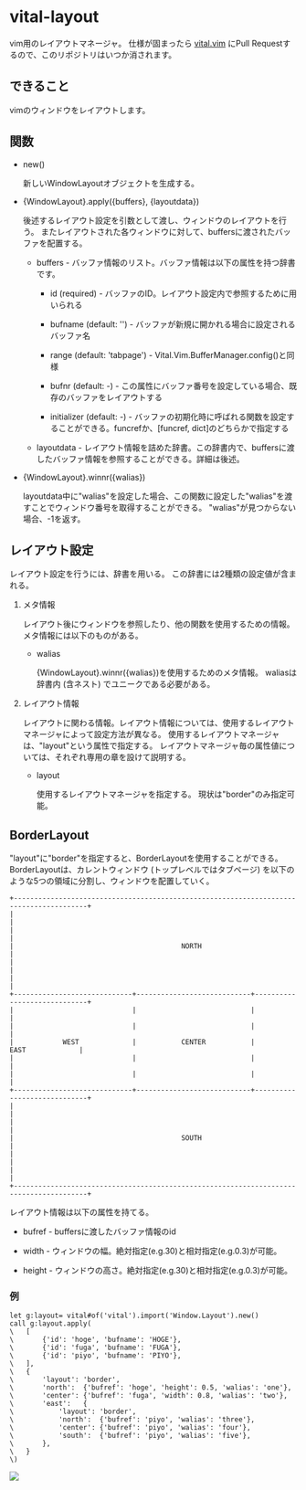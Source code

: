 vital-layout
========================================================================================================================
vim用のレイアウトマネージャ。
仕様が固まったら [vital.vim](https://github.com/vim-jp/vital.vim) にPull Requestするので、このリポジトリはいつか消されます。

できること
------------------------------------------------------------------------------------------------------------------------
vimのウィンドウをレイアウトします。

関数
------------------------------------------------------------------------------------------------------------------------
* new()

    新しいWindowLayoutオブジェクトを生成する。

* {WindowLayout}.apply({buffers}, {layoutdata})

    後述するレイアウト設定を引数として渡し、ウィンドウのレイアウトを行う。
    またレイアウトされた各ウィンドウに対して、buffersに渡されたバッファを配置する。

    * buffers - バッファ情報のリスト。バッファ情報は以下の属性を持つ辞書です。

        * id (required) - バッファのID。レイアウト設定内で参照するために用いられる

        * bufname (default: '') - バッファが新規に開かれる場合に設定されるバッファ名

        * range (default: 'tabpage') - Vital.Vim.BufferManager.config()と同様

        * bufnr (default: -) - この属性にバッファ番号を設定している場合、既存のバッファをレイアウトする

        * initializer (default: -) - バッファの初期化時に呼ばれる関数を設定することができる。funcrefか、[funcref, dict]のどちらかで指定する

    * layoutdata - レイアウト情報を詰めた辞書。この辞書内で、buffersに渡したバッファ情報を参照することができる。詳細は後述。

* {WindowLayout}.winnr({walias})

    layoutdata中に"walias"を設定した場合、この関数に設定した"walias"を渡すことでウィンドウ番号を取得することができる。
    "walias"が見つからない場合、-1を返す。

レイアウト設定
------------------------------------------------------------------------------------------------------------------------
レイアウト設定を行うには、辞書を用いる。
この辞書には2種類の設定値が含まれる。

1. メタ情報

    レイアウト後にウィンドウを参照したり、他の関数を使用するための情報。
    メタ情報には以下のものがある。

    * walias

        {WindowLayout}.winnr({walias})を使用するためのメタ情報。
        waliasは辞書内 (含ネスト) でユニークである必要がある。

1. レイアウト情報

    レイアウトに関わる情報。レイアウト情報については、使用するレイアウトマネージャによって設定方法が異なる。
    使用するレイアウトマネージャは、"layout"という属性で指定する。
    レイアウトマネージャ毎の属性値については、それぞれ専用の章を設けて説明する。

    * layout

        使用するレイアウトマネージャを指定する。
        現状は"border"のみ指定可能。

BorderLayout
------------------------------------------------------------------------------------------------------------------------
"layout"に"border"を指定すると、BorderLayoutを使用することができる。
BorderLayoutは、カレントウィンドウ (トップレベルではタブページ) を以下のような5つの領域に分割し、ウィンドウを配置していく。

    +----------------------------------------------------------------------------------------+
    |                                                                                        |
    |                                                                                        |
    |                                         NORTH                                          |
    |                                                                                        |
    |                                                                                        |
    +-----------------------------+----------------------------+-----------------------------+
    |                             |                            |                             |
    |                             |                            |                             |
    |            WEST             |           CENTER           |            EAST             |
    |                             |                            |                             |
    |                             |                            |                             |
    +-----------------------------+----------------------------+-----------------------------+
    |                                                                                        |
    |                                                                                        |
    |                                         SOUTH                                          |
    |                                                                                        |
    |                                                                                        |
    +----------------------------------------------------------------------------------------+

レイアウト情報は以下の属性を持てる。

* bufref - buffersに渡したバッファ情報のid

* width  - ウィンドウの幅。絶対指定(e.g.30)と相対指定(e.g.0.3)が可能。

* height - ウィンドウの高さ。絶対指定(e.g.30)と相対指定(e.g.0.3)が可能。

### 例

```vim:
let g:layout= vital#of('vital').import('Window.Layout').new()
call g:layout.apply(
\   [
\       {'id': 'hoge', 'bufname': 'HOGE'},
\       {'id': 'fuga', 'bufname': 'FUGA'},
\       {'id': 'piyo', 'bufname': 'PIYO'},
\   ],
\   {
\       'layout': 'border',
\       'north':  {'bufref': 'hoge', 'height': 0.5, 'walias': 'one'},
\       'center': {'bufref': 'fuga', 'width': 0.8, 'walias': 'two'},
\       'east':   {
\           'layout': 'border',
\           'north':  {'bufref': 'piyo', 'walias': 'three'},
\           'center': {'bufref': 'piyo', 'walias': 'four'},
\           'south':  {'bufref': 'piyo', 'walias': 'five'},
\       },
\   }
\)
```

![](https://kamichidu.github.io/vital-layout/example00.gif)
